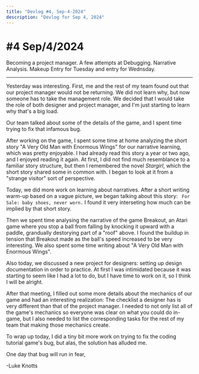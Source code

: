 ```yaml
---
title: "Devlog #4, Sep-4-2024"
description: "Devlog for Sep 4, 2024"
---
```


# #4 Sep/4/2024

Becoming a project manager. A few attempts at Debugging. Narrative Analysis. Makeup Entry for Tuesday and entry for Wednsday.

---

Yesterday was interesting. First, me and the rest of my team found out that our project manager would not be returning. We did not learn why, but now someone has to take the management role. We decided that I would take the role of both designer and project manager, and I'm just starting to learn why that's a big load.

Our team talked about some of the details of the game, and I spent time trying to fix that infamous <span class="bug">bug</span>.

After working on the game, I spent some time at home analyzing the short story "A Very Old Man with Enormous Wings" for our narrative learning, which was pretty enjoyable. I had already read this story a year or two ago, and I enjoyed reading it again. At first, I did not find much resemblance to a familiar story structure, but then I remembered the novel <i>Stargirl</i>, which the short story shared some in common with. I began to look at it from a "strange visitor" sort of perspective.

Today, we did more work on learning about narratives. After a short writing warm-up based on a vague picture, we began talking about this story: <code> For Sale: baby shoes, never worn.</code> I found it very interseting how much can be implied by that short story.

Then we spent time analysing the narrative of the game Breakout, an Atari game where you stop a ball from falling by knocking it upward with a paddle, grandually destorying part of a "roof" above. I found the buildup in tension that Breakout made as the ball's speed increased to be very interesting. We also spent some time writing about "A Very Old Man with Enormous Wings".

Also today, we discussed a new project for designers: setting up design documentation in order to practice. At first I was intimidated because it was starting to seem like I had a lot to do, but I have time to work on it, so I think I will be alright.

After that meeting, I filled out some more details about the mechanics of our game and had an interesting realization: The checklist a designer has is very different than that of the project manager. I needed to not only list all of the game's mechanics so everyone was clear on what you could do in-game, but I also needed to list the corresponding tasks for the rest of my team that making those mechanics create.

To wrap up today, I did a tiny bit more work on trying to fix the coding tutorial game's bug, but alas, the solution has alluded me.

<p class="signature">One day that <span class="bug">bug</span> will run in fear,</p>
<p class="signature">-Luke Knotts</p>
